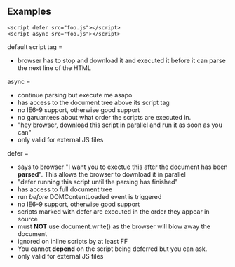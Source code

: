 
## Examples

    <script defer src="foo.js"></script>
    <script async src="foo.js"></script>

default script tag =
  * browser has to stop and download it and executed it before it can parse the next line of the HTML

async =
  * continue parsing but execute me asapo
  * has access to the document tree above its script tag
  * no IE6-9 support, otherwise good support
  * no garuantees about what order the scripts are executed in.
  * "hey browser, download this script in parallel and run it as soon as you can"
  * only valid for external JS files

defer =
  * says to browser "I want you to exectue this after the document has been **parsed**". This allows the browser to download it in parallel
  * "defer running this script until the parsing has finished"
  * has access to full document tree
  * run *before* DOMContentLoaded event is triggered
  * no IE6-9 support, otherwise good support
  * scripts marked with defer are executed in the order they appear in source
  * must **NOT** use document.write() as the browser will blow away the document
  * ignored on inline scripts by at least FF
  * You cannot **depend** on the script being deferred but you can ask.
  * only valid for external JS files

